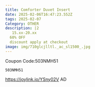 ```yaml
---
title: Comforter Duvet Insert
date: 2025-02-06T16:47:23.552Z
tags: 2025-02-07
Category: OTHER
description: |2
   15.xx-20.xx
  60% OFF
  discount apply at checkout 
image: img/710glcjlltl._ac_sl1500_.jpg
---
```

C﻿oupon Code:503NMH51

<pre class="language-javascript"><code

class="language-javascript">503NMH51 </code></pre>

https://joylink.io/YSny02V
AD